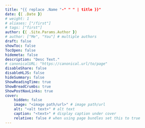 ```yaml
---
title: "{{ replace .Name "-" " " | title }}"
date: {{ .Date }}
# weight: 1
# aliases: ["/first"]
# tags: ["first"]
author: {{ .Site.Params.Author }}
# author: ["Me", "You"] # multiple authors
draft: false
showToc: false
TocOpen: false
hidemeta: false
description: "Desc Text."
# canonicalURL: "https://canonical.url/to/page"
disableShare: false
disableHLJS: false
hideSummary: false
ShowReadingTime: true
ShowBreadCrumbs: true
ShowPostNavLinks: true
cover:
    hidden: false
    image: "<image path/url>" # image path/url
    alt: "<alt text>" # alt text
    caption: "<text>" # display caption under cover
    relative: false # when using page bundles set this to true
---
```

